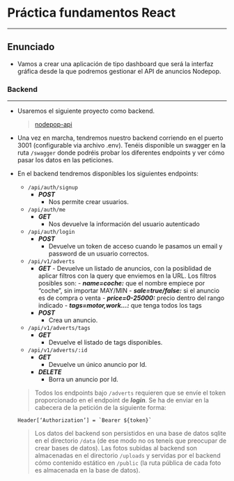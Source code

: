 # Práctica fundamentos React

---

## Enunciado

- Vamos a crear una aplicación de tipo dashboard que será la interfaz gráfica desde la que podremos gestionar el API de anuncios Nodepop.

### Backend

---

- Usaremos el siguiente proyecto como backend.

  > [nodepop-api](https://github.com/davidjj76/nodepop-api)

- Una vez en marcha, tendremos nuestro backend corriendo en el puerto 3001
  (configurable via archivo .env). Tenéis disponible un swagger en la ruta `/swagger`
  donde podréis probar los diferentes endpoints y ver cómo pasar los datos en las
  peticiones.

- En el backend tendremos disponibles los siguientes endpoints:

  - `/api/auth/signup`
    - **_POST_**
      - Nos permite crear usuarios.
  - `/api/auth/me`
    - **_GET_**
      - Nos devuelve la información del usuario autenticado
  - `/api/auth/login`
    - **_POST_**
      - Devuelve un token de acceso cuando le pasamos un email y password de un usuario correctos.
  - `/api/v1/adverts`
    - **_GET_** - Devuelve un listado de anuncios, con la posiblidad de aplicar
      filtros con la query que enviemos en la URL. Los filtros posibles son: - **_name=coche:_** que el nombre empiece por “coche”, sin importar
      MAY/MIN - **_sale=true/false:_** si el anuncio es de compra o venta - **_price=0-25000:_** precio dentro del rango indicado - **_tags=motor,work...:_** que tenga todos los tags
    - **_POST_**
      - Crea un anuncio.
  - `/api/v1/adverts/tags`
    - **_GET_**
      - Devuelve el listado de tags disponibles.
  - `/api/v1/adverts/:id`
    - **_GET_**
      - Devuelve un único anuncio por Id.
    - **_DELETE_**
      - Borra un anuncio por Id.

  > Todos los endpoints bajo `/adverts` requieren que se envíe el token
  > proporcionado en el endpoint de **_login_**. Se ha de enviar en la cabecera de la petición de la siguiente forma:

  ```
  Header[‘Authorization’] = `Bearer ${token}`
  ```

  > Los datos del backend son persistidos en una base de datos sqlite en el directorio
  > `/data` (de ese modo no os teneís que preocupar de crear bases de datos).
  > Las fotos subidas al backend son almacenadas en el directorio `/uploads` y servidas
  > por el backend cómo contenido estático en `/public` (la ruta pública de cada foto es
  > almacenada en la base de datos).